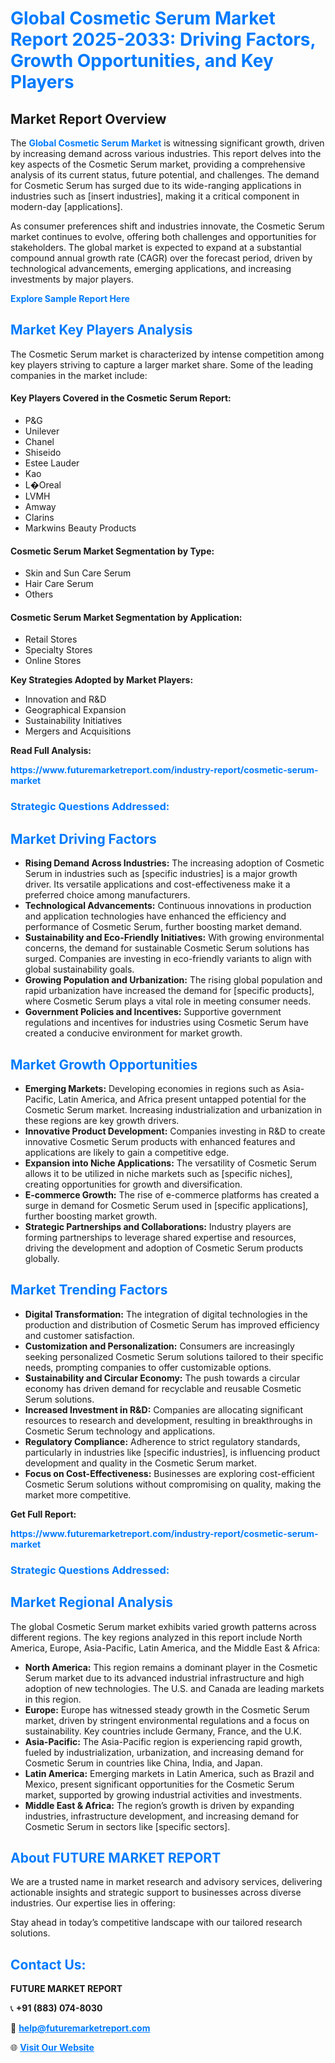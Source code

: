 <h1 style="color: #007BFF;">Global Cosmetic Serum Market Report 2025-2033: Driving Factors, Growth Opportunities, and Key Players</h1>

<section id="overview">
<h2>Market Report Overview</h2>
<p>The <a href="https://www.futuremarketreport.com/industry-report/cosmetic-serum-market" style="color: #007BFF; text-decoration: none;"><strong>Global Cosmetic Serum Market</strong></a> is witnessing significant growth, driven by increasing demand across various industries. This report delves into the key aspects of the Cosmetic Serum market, providing a comprehensive analysis of its current status, future potential, and challenges. The demand for Cosmetic Serum has surged due to its wide-ranging applications in industries such as [insert industries], making it a critical component in modern-day [applications].</p>
<p>As consumer preferences shift and industries innovate, the Cosmetic Serum market continues to evolve, offering both challenges and opportunities for stakeholders. The global market is expected to expand at a substantial compound annual growth rate (CAGR) over the forecast period, driven by technological advancements, emerging applications, and increasing investments by major players.</p>
</section>

<section id="overview">
<p><a href="https://www.futuremarketreport.com/request-sample/reportId=51269" style="color: #007BFF; text-decoration: none;"><strong>Explore Sample Report Here</strong></a></p>
</section>

<section id="key-players">
<h2 style="color: #007BFF;">Market Key Players Analysis</h2>
<p>The Cosmetic Serum market is characterized by intense competition among key players striving to capture a larger market share. Some of the leading companies in the market include:</p>
<h4>Key Players Covered in the Cosmetic Serum Report:</h4>
<ul><li>P&amp;G</li><li>Unilever</li><li>Chanel</li><li>Shiseido</li><li>Estee Lauder</li><li>Kao</li><li>L�Oreal</li><li>LVMH</li><li>Amway</li><li>Clarins</li><li>Markwins Beauty Products</li></ul>
<h4>Cosmetic Serum Market Segmentation by Type:</h4>
<ul><li>Skin and Sun Care Serum</li><li>Hair Care Serum</li><li>Others</li></ul>

<h4>Cosmetic Serum Market Segmentation by Application:</h4>
<ul><li>Retail Stores</li><li>Specialty Stores</li><li>Online Stores</li></ul>
<p><strong>Key Strategies Adopted by Market Players:</strong></p>
<ul>
<li>Innovation and R&D</li>
<li>Geographical Expansion</li>
<li>Sustainability Initiatives</li>
<li>Mergers and Acquisitions</li>
</ul>
</section>

<section>
<p><strong>Read Full Analysis: </strong></p><a href="https://www.futuremarketreport.com/industry-report/cosmetic-serum-market" style="color: #007BFF; text-decoration: none;"><strong>https://www.futuremarketreport.com/industry-report/cosmetic-serum-market</strong></a>
<h3 style="color: #007BFF;">Strategic Questions Addressed:</h3>
</section>

<section id="driving-factors">
<h2 style="color: #007BFF;">Market Driving Factors</h2>
<ul>
<li><strong>Rising Demand Across Industries:</strong> The increasing adoption of Cosmetic Serum in industries such as [specific industries] is a major growth driver. Its versatile applications and cost-effectiveness make it a preferred choice among manufacturers.</li>
<li><strong>Technological Advancements:</strong> Continuous innovations in production and application technologies have enhanced the efficiency and performance of Cosmetic Serum, further boosting market demand.</li>
<li><strong>Sustainability and Eco-Friendly Initiatives:</strong> With growing environmental concerns, the demand for sustainable Cosmetic Serum solutions has surged. Companies are investing in eco-friendly variants to align with global sustainability goals.</li>
<li><strong>Growing Population and Urbanization:</strong> The rising global population and rapid urbanization have increased the demand for [specific products], where Cosmetic Serum plays a vital role in meeting consumer needs.</li>
<li><strong>Government Policies and Incentives:</strong> Supportive government regulations and incentives for industries using Cosmetic Serum have created a conducive environment for market growth.</li>
</ul>
</section>

<section id="growth-opportunities">
<h2 style="color: #007BFF;">Market Growth Opportunities</h2>
<ul>
<li><strong>Emerging Markets:</strong> Developing economies in regions such as Asia-Pacific, Latin America, and Africa present untapped potential for the Cosmetic Serum market. Increasing industrialization and urbanization in these regions are key growth drivers.</li>
<li><strong>Innovative Product Development:</strong> Companies investing in R&D to create innovative Cosmetic Serum products with enhanced features and applications are likely to gain a competitive edge.</li>
<li><strong>Expansion into Niche Applications:</strong> The versatility of Cosmetic Serum allows it to be utilized in niche markets such as [specific niches], creating opportunities for growth and diversification.</li>
<li><strong>E-commerce Growth:</strong> The rise of e-commerce platforms has created a surge in demand for Cosmetic Serum used in [specific applications], further boosting market growth.</li>
<li><strong>Strategic Partnerships and Collaborations:</strong> Industry players are forming partnerships to leverage shared expertise and resources, driving the development and adoption of Cosmetic Serum products globally.</li>
</ul>
</section>

<section id="trending-factors">
<h2 style="color: #007BFF;">Market Trending Factors</h2>
<ul>
<li><strong>Digital Transformation:</strong> The integration of digital technologies in the production and distribution of Cosmetic Serum has improved efficiency and customer satisfaction.</li>
<li><strong>Customization and Personalization:</strong> Consumers are increasingly seeking personalized Cosmetic Serum solutions tailored to their specific needs, prompting companies to offer customizable options.</li>
<li><strong>Sustainability and Circular Economy:</strong> The push towards a circular economy has driven demand for recyclable and reusable Cosmetic Serum solutions.</li>
<li><strong>Increased Investment in R&D:</strong> Companies are allocating significant resources to research and development, resulting in breakthroughs in Cosmetic Serum technology and applications.</li>
<li><strong>Regulatory Compliance:</strong> Adherence to strict regulatory standards, particularly in industries like [specific industries], is influencing product development and quality in the Cosmetic Serum market.</li>
<li><strong>Focus on Cost-Effectiveness:</strong> Businesses are exploring cost-efficient Cosmetic Serum solutions without compromising on quality, making the market more competitive.</li>
</ul>
</section>

<section>
<p><strong>Get Full Report: </strong></p><a href="https://www.futuremarketreport.com/industry-report/cosmetic-serum-market" style="color: #007BFF; text-decoration: none;"><strong>https://www.futuremarketreport.com/industry-report/cosmetic-serum-market</strong></a>
<h3 style="color: #007BFF;">Strategic Questions Addressed:</h3>
</section>


<section id="regional-analysis">
<h2 style="color: #007BFF;">Market Regional Analysis</h2>
<p>The global Cosmetic Serum market exhibits varied growth patterns across different regions. The key regions analyzed in this report include North America, Europe, Asia-Pacific, Latin America, and the Middle East & Africa:</p>
<ul>
<li><strong>North America:</strong> This region remains a dominant player in the Cosmetic Serum market due to its advanced industrial infrastructure and high adoption of new technologies. The U.S. and Canada are leading markets in this region.</li>
<li><strong>Europe:</strong> Europe has witnessed steady growth in the Cosmetic Serum market, driven by stringent environmental regulations and a focus on sustainability. Key countries include Germany, France, and the U.K.</li>
<li><strong>Asia-Pacific:</strong> The Asia-Pacific region is experiencing rapid growth, fueled by industrialization, urbanization, and increasing demand for Cosmetic Serum in countries like China, India, and Japan.</li>
<li><strong>Latin America:</strong> Emerging markets in Latin America, such as Brazil and Mexico, present significant opportunities for the Cosmetic Serum market, supported by growing industrial activities and investments.</li>
<li><strong>Middle East & Africa:</strong> The region’s growth is driven by expanding industries, infrastructure development, and increasing demand for Cosmetic Serum in sectors like [specific sectors].</li>
</ul>
</section>

<footer>
<h2 style="color: #007BFF;">About FUTURE MARKET REPORT</h2>
<p>We are a trusted name in market research and advisory services, delivering actionable insights and strategic support to businesses across diverse industries. Our expertise lies in offering:</p>

<p>Stay ahead in today’s competitive landscape with our tailored research solutions.</p>

<h2 style="color: #007BFF;">Contact Us:</h2>
<p><strong>FUTURE MARKET REPORT</strong></p>
<p>📞 <strong>+91 (883) 074-8030</strong></p>
<p>📧 <strong><a href="mailto:help@futuremarketreport.com" style="color: #007BFF;">help@futuremarketreport.com</a></strong></p>
<p>🌐 <strong><a href="https://www.futuremarketreport.com/" style="color: #007BFF;">Visit Our Website</a></strong></p>
</footer>